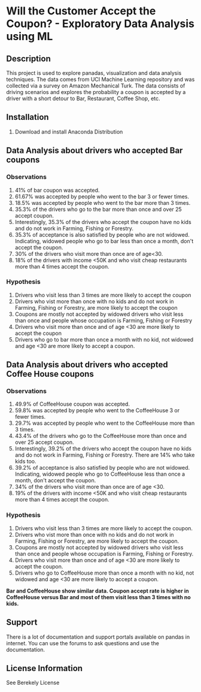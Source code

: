 # Will the Customer Accept the Coupon? - Exploratory Data Analysis using ML

## Description
This project is used to explore panadas, visualization and data analysis techniques. The data comes from UCI Machine Learning repository and was collected via a survey on Amazon Mechanical Turk. The data consists of driving scenarios and explores the probability a coupon is accepted by a driver with a short detour to Bar, Restaurant, Coffee Shop, etc. 

## Installation
1. Download and install Anaconda Distribution

## Data Analysis about drivers who accepted Bar coupons

### Observations
<ol>
<li>41% of bar coupon was accepted.</li>
<li>61.67% was accepted by people who went to the bar 3 or fewer times.</li>
<li>18.5% was accepted by people who went to the bar more than 3 times.</li>
<li>35.3% of the drivers who go to the bar more than once and over 25 accept coupon.</li>
<li>Interestingly, 35.3% of the drivers who accept the coupon have no kids and do not work in Farming, Fishing or Forestry.</li>
<li>35.3% of acceptance is also satisfied by people who are not widowed. Indicating, widowed people who go to bar less than once a month, don't accept the coupon.</li>
<li>30% of the drivers who visit more than once are of age&lt;30. </li>
<li>18% of the drivers with income &lt;50K and who visit cheap restaurants more than 4 times accept the coupon.</li>
</ol>

### Hypothesis
<ol>
<li>Drivers who visit less than 3 times are more likely to accept the coupon</li>
<li>Drivers who vist more than once with no kids and do not work in Farming, Fishing or Forestry, are more likely to accept the coupon</li>
<li>Coupons are mostly not accepted by widowed drivers who visit less than once and people whose occupation is Farming, Fishing or Forestry</li>
<li>Drivers who visit more than once and of age &lt;30 are more likely to accept the coupon </li>
<li>Drivers who go to bar more than once a month with no kid, not widowed and age &lt;30 are more likely to accept a coupon.</li>
</ol>

## Data Analysis about drivers who accepted Coffee House coupons

### Observations
<ol>
<li>49.9% of CoffeeHouse coupon was accepted.</li>
<li>59.8% was accepted by people who went to the CoffeeHouse 3 or fewer times.</li>
<li>29.7% was accepted by people who went to the CoffeeHouse more than 3 times.</li>
<li>43.4% of the drivers who go to the CoffeeHouse more than once and over 25 accept coupon.</li>
<li>Interestingly, 39.2% of the drivers who accept the coupon have no kids and do not work in Farming, Fishing or Forestry. There are 14% who take kids too.</li>
<li>39.2% of acceptance is also satisfied by people who are not widowed. Indicating, widowed people who go to CoffeeHouse less than once a month, don't accept the coupon.</li>
<li>34% of the drivers who visit more than once are of age &lt;30.</li>
<li>19% of the drivers with income &lt;50K and who visit cheap restaurants more than 4 times accept the coupon.</li>
</ol>

### Hypothesis
<ol>
<li>Drivers who visit less than 3 times are more likely to accept the coupon.</li>
<li>Drivers who vist more than once with no kids and do not work in Farming, Fishing or Forestry, are more likely to accept the coupon.</li>
<li>Coupons are mostly not accepted by widowed drivers who visit less than once and people whose occupation is Farming, Fishing or Forestry.</li>
<li>Drivers who visit more than once and of age &lt;30 are more likely to accept the coupon. </li>
<li>Drivers who go to CoffeeHouse more than once a month with no kid, not widowed and age &lt;30 are more likely to accept a coupon.</li>
</ol>


<b>Bar and CoffeeHouse show similar data. Coupon accept rate is higher in CoffeeHouse versus Bar and most of them visit less than 3 times with no kids.</b>

## Support
There is a lot of documentation and support portals available on pandas in internet. You can use the forums to ask questions and use the documentation.

## License Information
See Berekely License

